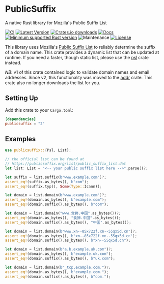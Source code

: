 # PublicSuffix

A native Rust library for Mozilla's Public Suffix List

[![CI](https://github.com/rushmorem/publicsuffix/actions/workflows/ci.yml/badge.svg)](https://github.com/rushmorem/publicsuffix/actions/workflows/ci.yml)
[![Latest Version](https://img.shields.io/crates/v/publicsuffix.svg)](https://crates.io/crates/publicsuffix)
[![Crates.io downloads](https://img.shields.io/crates/d/publicsuffix)](https://crates.io/crates/publicsuffix)
[![Docs](https://docs.rs/publicsuffix/badge.svg)](https://docs.rs/publicsuffix)
[![Minimum supported Rust version](https://img.shields.io/badge/rustc-1.41+-yellow.svg)](https://www.rust-lang.org)
![Maintenance](https://img.shields.io/badge/maintenance-actively--developed-brightgreen.svg)
[![License](https://img.shields.io/badge/license-MIT-blue.svg)](LICENSE)

This library uses Mozilla's [Public Suffix List](https://publicsuffix.org) to reliably determine the suffix of a domain name. This crate provides a dynamic list that can be updated at runtime. If you need a faster, though static list, please use the [psl](https://crates.io/crates/psl) crate instead.

*NB*: v1 of this crate contained logic to validate domain names and email addresses. Since v2, this functionality was moved to the [addr](https://crates.io/crates/addr) crate. This crate also no longer downloads the list for you.

## Setting Up

Add this crate to your `Cargo.toml`:

```toml
[dependencies]
publicsuffix = "2"
```

## Examples

```rust
use publicsuffix::{Psl, List};

// the official list can be found at
// https://publicsuffix.org/list/public_suffix_list.dat
let list: List = "<-- your public suffix list here -->".parse()?;

let suffix = list.suffix(b"www.example.com")?;
assert_eq!(suffix.as_bytes(), b"com");
assert_eq!(suffix.typ(), Some(Type::Icann));

let domain = list.domain(b"www.example.com")?;
assert_eq!(domain.as_bytes(), b"example.com");
assert_eq!(domain.suffix().as_bytes(), b"com");

let domain = list.domain("www.食狮.中国".as_bytes())?;
assert_eq!(domain.as_bytes(), "食狮.中国".as_bytes());
assert_eq!(domain.suffix().as_bytes(), "中国".as_bytes());

let domain = list.domain(b"www.xn--85x722f.xn--55qx5d.cn")?;
assert_eq!(domain.as_bytes(), b"xn--85x722f.xn--55qx5d.cn");
assert_eq!(domain.suffix().as_bytes(), b"xn--55qx5d.cn");

let domain = list.domain(b"a.b.example.uk.com")?;
assert_eq!(domain.as_bytes(), b"example.uk.com");
assert_eq!(domain.suffix().as_bytes(), b"uk.com");

let domain = list.domain(b"_tcp.example.com.")?;
assert_eq!(domain.as_bytes(), b"example.com.");
assert_eq!(domain.suffix().as_bytes(), b"com.");
```

